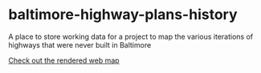# baltimore-highway-plans-history
A place to store working data for a project to map the various iterations of highways that were never built in Baltimore

[Check out the rendered web map](https://talllguy.github.io/baltimore-highway-plans-history/)
